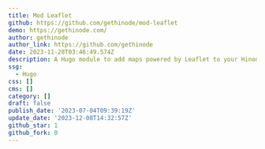 ```yaml
---
title: Mod Leaflet
github: https://github.com/gethinode/mod-leaflet
demo: https://gethinode.com/
author: gethinode
author_link: https://github.com/gethinode
date: 2023-11-28T03:46:49.574Z
description: A Hugo module to add maps powered by Leaflet to your Hinode site
ssg:
  - Hugo
css: []
cms: []
category: []
draft: false
publish_date: '2023-07-04T09:39:19Z'
update_date: '2023-12-08T14:32:57Z'
github_star: 1
github_fork: 0
---
```

